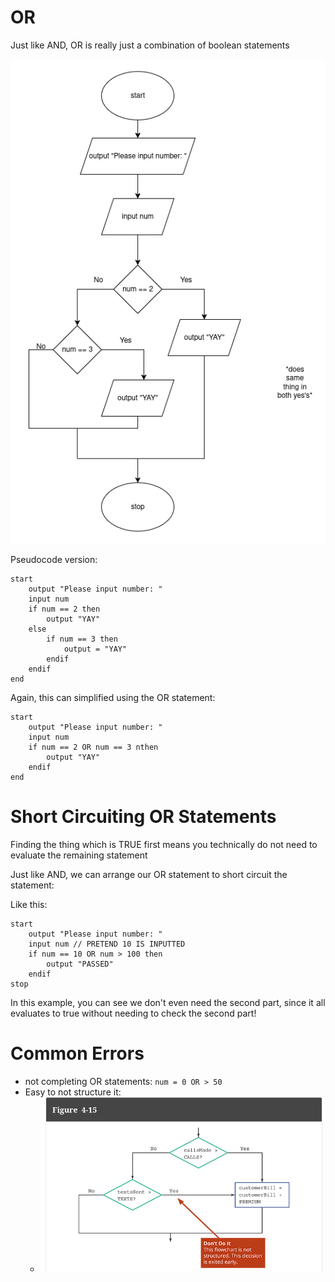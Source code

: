 # OR

Just like AND, OR is really just a combination of boolean statements

![or_no_or.png](assets/or_no_or.png)

Pseudocode version:
```
start
    output "Please input number: "
    input num
    if num == 2 then
        output "YAY"
    else
        if num == 3 then
            output = "YAY"
        endif
    endif
end
```

Again, this can simplified using the OR statement:

```
start
    output "Please input number: "
    input num
    if num == 2 OR num == 3 nthen
        output "YAY"
    endif
end
```

# Short Circuiting OR Statements

Finding the thing which is TRUE first means you technically do not need to evaluate the remaining statement

Just like AND, we can arrange our OR statement to short circuit the statement:

Like this:
```
start
    output "Please input number: "
    input num // PRETEND 10 IS INPUTTED
    if num == 10 OR num > 100 then
        output "PASSED"
    endif
stop
```

In this example, you can see we don't even need the second part, since it 
all evaluates to true without needing to check the second part!



# Common Errors

- not completing OR statements: ```num = 0 OR > 50```
- Easy to not structure it:
  - ![error_code.png](assets/error_code.png)
